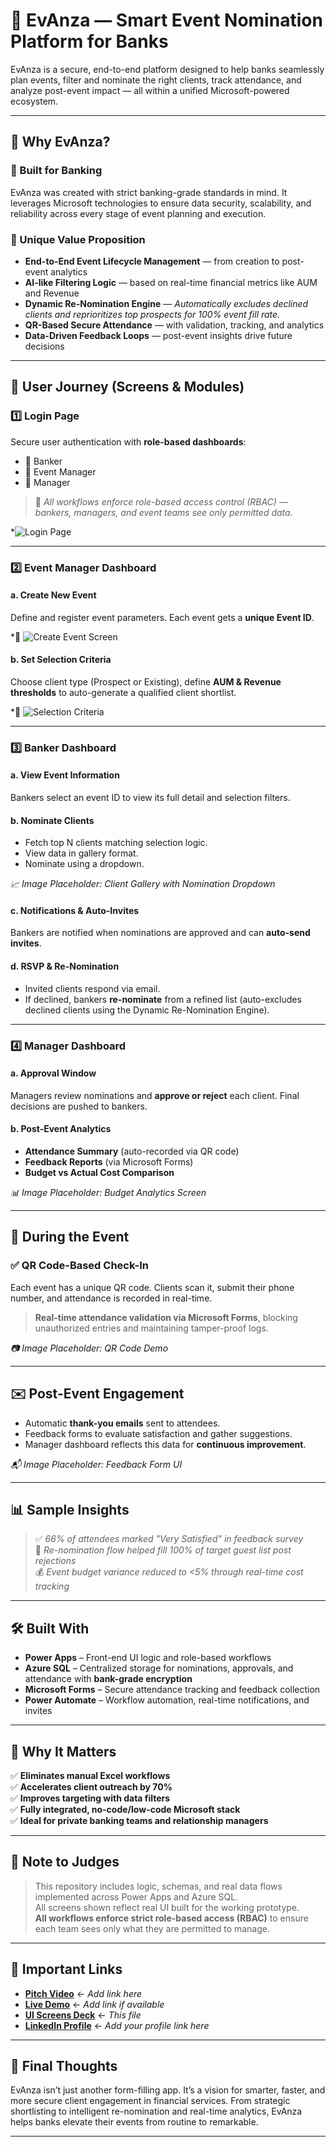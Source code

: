 # 🌟 EvAnza — Smart Event Nomination Platform for Banks

EvAnza is a secure, end-to-end platform designed to help banks seamlessly plan events, filter and nominate the right clients, track attendance, and analyze post-event impact — all within a unified Microsoft-powered ecosystem.

---

## 🚀 Why EvAnza?

### 🔹 Built for Banking
EvAnza was created with strict banking-grade standards in mind. It leverages Microsoft technologies to ensure data security, scalability, and reliability across every stage of event planning and execution.

### 🔹 Unique Value Proposition
- **End-to-End Event Lifecycle Management** — from creation to post-event analytics
- **AI-like Filtering Logic** — based on real-time financial metrics like AUM and Revenue
- **Dynamic Re-Nomination Engine** — *Automatically excludes declined clients and reprioritizes top prospects for 100% event fill rate.*
- **QR-Based Secure Attendance** — with validation, tracking, and analytics
- **Data-Driven Feedback Loops** — post-event insights drive future decisions

---

## 🎯 User Journey (Screens & Modules)

### 1️⃣ Login Page
Secure user authentication with **role-based dashboards**:
- 👤 Banker
- 📅 Event Manager
- 👔 Manager

> 🔐 *All workflows enforce role-based access control (RBAC) — bankers, managers, and event teams see only permitted data.*

*![Login Page](Login_img.png)



---

### 2️⃣ Event Manager Dashboard

#### a. **Create New Event**
Define and register event parameters. Each event gets a **unique Event ID**.

*🧩 ![Create Event Screen](Create_event.png)

#### b. **Set Selection Criteria**
Choose client type (Prospect or Existing), define **AUM & Revenue thresholds** to auto-generate a qualified client shortlist.

*🎯 ![Selection Criteria](selection_criteria.png)

---

### 3️⃣ Banker Dashboard

#### a. **View Event Information**
Bankers select an event ID to view its full detail and selection filters.

#### b. **Nominate Clients**
- Fetch top N clients matching selection logic.
- View data in gallery format.
- Nominate using a dropdown.

*📈 Image Placeholder: Client Gallery with Nomination Dropdown*

#### c. **Notifications & Auto-Invites**
Bankers are notified when nominations are approved and can **auto-send invites**.

#### d. **RSVP & Re-Nomination**
- Invited clients respond via email.
- If declined, bankers **re-nominate** from a refined list (auto-excludes declined clients using the Dynamic Re-Nomination Engine).

---

### 4️⃣ Manager Dashboard

#### a. **Approval Window**
Managers review nominations and **approve or reject** each client. Final decisions are pushed to bankers.

#### b. **Post-Event Analytics**
- **Attendance Summary** (auto-recorded via QR code)
- **Feedback Reports** (via Microsoft Forms)
- **Budget vs Actual Cost Comparison**

*📊 Image Placeholder: Budget Analytics Screen*

---

## 📲 During the Event

### ✅ QR Code-Based Check-In
Each event has a unique QR code. Clients scan it, submit their phone number, and attendance is recorded in real-time.

> **Real-time attendance validation via Microsoft Forms**, blocking unauthorized entries and maintaining tamper-proof logs.

*📷 Image Placeholder: QR Code Demo*

---

## ✉️ Post-Event Engagement

- Automatic **thank-you emails** sent to attendees.
- Feedback forms to evaluate satisfaction and gather suggestions.
- Manager dashboard reflects this data for **continuous improvement**.

*📬 Image Placeholder: Feedback Form UI*

---

## 📊 Sample Insights

> ✅ *66% of attendees marked "Very Satisfied" in feedback survey*  
> 🔄 *Re-nomination flow helped fill 100% of target guest list post rejections*  
> 💰 *Event budget variance reduced to <5% through real-time cost tracking*

---

## 🛠️ Built With

- **Power Apps** – Front-end UI logic and role-based workflows
- **Azure SQL** – Centralized storage for nominations, approvals, and attendance with **bank-grade encryption**
- **Microsoft Forms** – Secure attendance tracking and feedback collection
- **Power Automate** – Workflow automation, real-time notifications, and invites

---

## 🧠 Why It Matters

✅ **Eliminates manual Excel workflows**  
✅ **Accelerates client outreach by 70%**  
✅ **Improves targeting with data filters**  
✅ **Fully integrated, no-code/low-code Microsoft stack**  
✅ **Ideal for private banking teams and relationship managers**

---

## 📌 Note to Judges

> This repository includes logic, schemas, and real data flows implemented across Power Apps and Azure SQL.  
> All screens shown reflect real UI built for the working prototype.  
> **All workflows enforce strict role-based access (RBAC)** to ensure each team sees only what they are permitted to manage.

---

## 🔗 Important Links
- **[Pitch Video]()** ← _Add link here_
- **[Live Demo]()** ← _Add link if available_
- **[UI Screens Deck](./Bank%20Of%20Singapore%60%20(1).pptx)** ← _This file_
- **[LinkedIn Profile]()** ← _Add your profile link here_

---

## 🏁 Final Thoughts

EvAnza isn’t just another form-filling app. It’s a vision for smarter, faster, and more secure client engagement in financial services. From strategic shortlisting to intelligent re-nomination and real-time analytics, EvAnza helps banks elevate their events from routine to remarkable.

---
